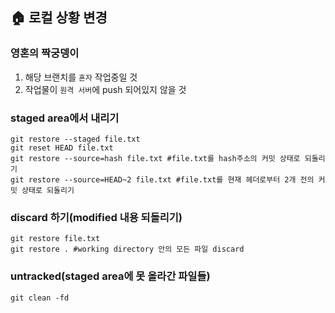## 🏠 로컬 상황 변경

### 영혼의 짝궁뎅이

1. 해당 브랜치를 `혼자` 작업중일 것
2. 작업물이 `원격 서버`에 push 되어있지 않을 것

### staged area에서 내리기

```
git restore --staged file.txt
git reset HEAD file.txt
git restore --source=hash file.txt #file.txt를 hash주소의 커밋 상태로 되돌리기
git restore --source=HEAD~2 file.txt #file.txt를 현재 헤더로부터 2개 전의 커밋 상태로 되돌리기
```

### discard 하기(modified 내용 되돌리기)

```
git restore file.txt
git restore . #working directory 안의 모든 파일 discard
```

### untracked(staged area에 못 올라간 파일들)

```
git clean -fd
```
